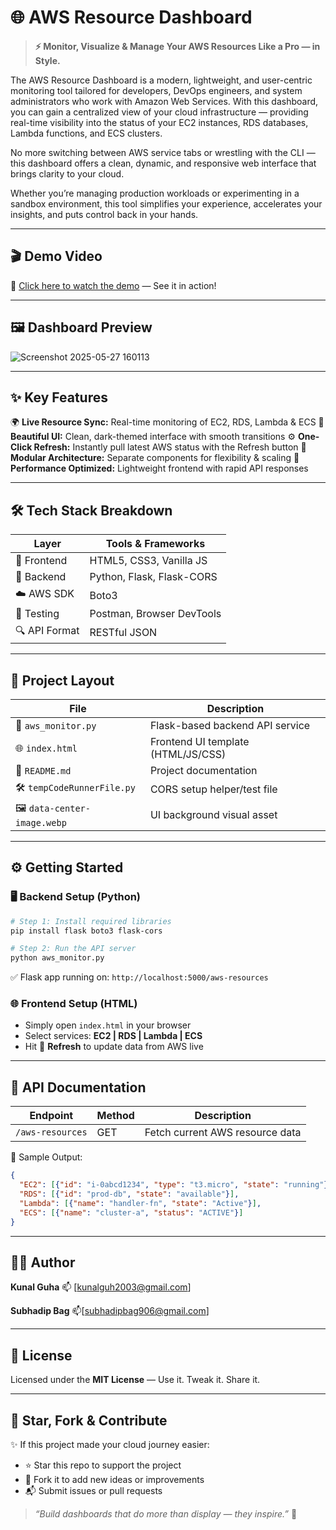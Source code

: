 # 🌐 AWS Resource Dashboard

> **⚡ Monitor, Visualize & Manage Your AWS Resources Like a Pro — in Style.**

The AWS Resource Dashboard is a modern, lightweight, and user-centric monitoring tool tailored for developers, DevOps engineers, and system administrators who work with Amazon Web Services. With this dashboard, you can gain a centralized view of your cloud infrastructure — providing real-time visibility into the status of your EC2 instances, RDS databases, Lambda functions, and ECS clusters.

No more switching between AWS service tabs or wrestling with the CLI — this dashboard offers a clean, dynamic, and responsive web interface that brings clarity to your cloud.

Whether you’re managing production workloads or experimenting in a sandbox environment, this tool simplifies your experience, accelerates your insights, and puts control back in your hands.

---

## 🎬 Demo Video

🎥 [Click here to watch the demo](https://drive.google.com/file/d/1zFCuyO6-zjOJd8AaygI_XuP_0PWiBtIz/view?usp=drive_link) — See it in action!

---

## 🖼️ Dashboard Preview
![Screenshot 2025-05-27 160113](https://github.com/user-attachments/assets/e1d3f356-edc7-4c2a-9681-73965843dc18)

---

## ✨ Key Features

🌍 **Live Resource Sync:** Real-time monitoring of EC2, RDS, Lambda & ECS
🎨 **Beautiful UI:** Clean, dark-themed interface with smooth transitions
⚙️ **One-Click Refresh:** Instantly pull latest AWS status with the Refresh button
🧩 **Modular Architecture:** Separate components for flexibility & scaling
🚀 **Performance Optimized:** Lightweight frontend with rapid API responses

---

## 🛠️ Tech Stack Breakdown

| Layer         | Tools & Frameworks        |
| ------------- | ------------------------- |
| 🎨 Frontend   | HTML5, CSS3, Vanilla JS   |
| 🔧 Backend    | Python, Flask, Flask-CORS |
| ☁️ AWS SDK    | Boto3                     |
| 🧪 Testing    | Postman, Browser DevTools |
| 🔍 API Format | RESTful JSON              |

---

## 📁 Project Layout

| File                         | Description                        |
| ---------------------------- | ---------------------------------- |
| 🧠 `aws_monitor.py`          | Flask-based backend API service    |
| 🌐 `index.html`              | Frontend UI template (HTML/JS/CSS) |
| 📘 `README.md`               | Project documentation              |
| 🛠️ `tempCodeRunnerFile.py`  | CORS setup helper/test file        |
| 🖼️ `data-center-image.webp` | UI background visual asset         |

---

## ⚙️ Getting Started

### 🖥️ Backend Setup (Python)

```bash
# Step 1: Install required libraries
pip install flask boto3 flask-cors

# Step 2: Run the API server
python aws_monitor.py
```

✅ Flask app running on: `http://localhost:5000/aws-resources`

### 🌐 Frontend Setup (HTML)

* Simply open `index.html` in your browser
* Select services: **EC2 | RDS | Lambda | ECS**
* Hit 🔄 **Refresh** to update data from AWS live

---

## 🔌 API Documentation

| Endpoint         | Method | Description                     |
| ---------------- | ------ | ------------------------------- |
| `/aws-resources` | GET    | Fetch current AWS resource data |

🧾 Sample Output:

```json
{
  "EC2": [{"id": "i-0abcd1234", "type": "t3.micro", "state": "running"}],
  "RDS": [{"id": "prod-db", "state": "available"}],
  "Lambda": [{"name": "handler-fn", "state": "Active"}],
  "ECS": [{"name": "cluster-a", "status": "ACTIVE"}]
}
```

---

## 👨‍💻 Author

**Kunal Guha**
📫 [kunalguh2003@gmail.com]

**Subhadip Bag**
📫[subhadipbag906@gmail.com]

---

## 📝 License

Licensed under the **MIT License** — Use it. Tweak it. Share it.

---

## 🌟 Star, Fork & Contribute

✨ If this project made your cloud journey easier:

* ⭐ Star this repo to support the project
* 🍴 Fork it to add new ideas or improvements
* 📬 Submit issues or pull requests

> *“Build dashboards that do more than display — they inspire.”* 🚀
